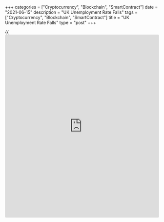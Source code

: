 +++
categories = ["Cryptocurrency", "Blockchain", "SmartContract"]
date = "2021-06-15"
description = "UK Unemployment Rate Falls"
tags = ["Cryptocurrency", "Blockchain", "SmartContract"]
title = "UK Unemployment Rate Falls"
type = "post"
+++

{{<iframe id="large-banner" src="https://www.bounty.group/#slide=21.0" width="100%" height="600" scrolling="no" style="border: 0px solid rgb(216, 221, 230); border-radius: 3px;">}}

The UK unemployment rate dropped in three months to April as expected,
data from the Office for National Statistics showed Tuesday.

The unemployment rate dropped 0.3 percentage points quarterly to 4.7
percent in three months to April, in line with economists' expectations.

At the same time, the employment rate rose 0.2 percentage points to 75.2
percent.

The ONS said the latest estimates continue to show signs of recovery in
the labor market.

Annual growth in average employee pay has continued to increase.
However, this was driven by compositional effects of a fall in the
number and proportion of lower-paid employee jobs.  
  
Average earnings including bonus grew 5.6 percent annually, well above
economists' forecast of 4.9 percent. Likewise, excluding bonus, earnings
were up 5.6 percent versus the expected rate of 5.3 percent.

The number of payrolled employees increased for the sixth consecutive
month, up by 197,000 in May to 28.5 million.

In May, claimant count dropped 92,600 from the previous month, data
revealed.

For comments and feedback [contact](https://www.playgroundfx.com/contact/): editorial@rtt[news](https://www.letsplayfx.com/blog/forex-news-website/).com

[Economic News][1]

 **What parts of the world are seeing the best (and worst) economic
performances lately? Click[here][2] to check out our [Econ Scorecard][2]
and find out! See up-to-the-moment [ranking](https://www.playgroundfx.com/blog/crypto-exchange-ranking/)s for the best and worst
performers in [GDP][3], [unemployment rate][4], [inflation][5] and much
more.**

   1. www.rtt[news](https://www.letsplayfx.com/blog/forex-news-website/).com/Content/EconomicNews.aspx
   2. www.rtt[news](https://www.letsplayfx.com/blog/forex-news-website/).com/economic-scorecard/world-rank/PPI/highest-performance.aspx
   3. www.rtt[news](https://www.letsplayfx.com/blog/forex-news-website/).com/economic-scorecard/world-rank/GDP/highest-performance.aspx
   4. www.rtt[news](https://www.letsplayfx.com/blog/forex-news-website/).com/economic-scorecard/world-rank/unemployment-rate/lowest-performance.aspx
   5. www.rtt[news](https://www.letsplayfx.com/blog/forex-news-website/).com/economic-scorecard/world-rank/CPI/highest-performance.aspx